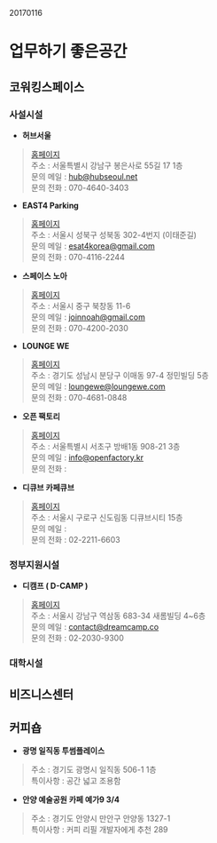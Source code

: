 20170116

# 업무하기 좋은공간


## 코워킹스페이스

### 사설시설

* **허브서울**
  
> [홈페이지](http://hubseoul.net/)  
> 주소 : 서울특별시 강남구 봉은사로 55길 17 1층  
> 문의 메일 : hub@hubseoul.net  
> 문의 전화 : 070-4640-3403

* **EAST4 Parking**
  
> [홈페이지](http://www.east4.org)  
> 주소 : 서울시 성북구 성북동 302-4번지 (이태준길)  
> 문의 메일 : esat4korea@gmail.com   
> 문의 전화 : 070-4116-2244
  
* **스페이스 노아**
  
> [홈페이지](http://www.spacenoah.net)  
> 주소 : 서울시 중구 북창동 11-6  
> 문의 메일 : joinnoah@gmail.com   
> 문의 전화 : 070-4200-2030

* **LOUNGE WE**
  
> [홈페이지](http://www.loungewe.com/)  
> 주소 : 경기도 성남시 분당구 이매동 97-4 정민빌딩 5층  
> 문의 메일 : loungewe@loungewe.com   
> 문의 전화 : 070-4681-0848

* **오픈 팩토리**
  
> [홈페이지](http://www.openfactory.kr/membership)  
> 주소 : 서울특별시 서초구 방배1동 908-21 3층  
> 문의 메일 : info@openfactory.kr   
> 문의 전화 : 


* **디큐브 카페큐브**
  
> [홈페이지](http://www.cafecube.biz/)  
> 주소 : 서울시 구로구 신도림동 디큐브시티 15층  
> 문의 메일 :    
> 문의 전화 : 02-2211-6603

### 정부지원시설

* **디캠프 ( D-CAMP )**
  
> [홈페이지](http://dreamcamp.co)  
> 주소 : 서울시 강남구 역삼동 683-34 새롬빌딩 4~6층  
> 문의 메일 : contact@dreamcamp.co  
> 문의 전화 : 02-2030-9300 


### 대학시설

## 비즈니스센터

## 커피숍

* **광명 일직동 투썸플레이스**
   
> 주소 : 경기도 광명시 일직동 506-1 1층  
> 특이사항 : 공간 넓고 조용함  


* **안양 예술공원 카페 예가9 3/4**
   
> 주소 : 경기도 안양시 만안구 안양동 1327-1  
> 특이사항 : 커피 리필 개발자에게  추천 289  
